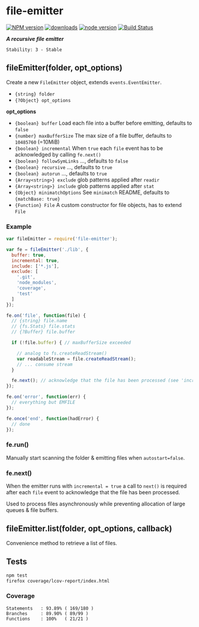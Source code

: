 # file-emitter

[![NPM version](https://img.shields.io/npm/v/file-emitter.svg?style=flat-square)](https://www.npmjs.com/package/file-emitter)
[![downloads](https://img.shields.io/npm/dm/file-emitter.svg?style=flat-square)](https://www.npmjs.com/package/file-emitter)
[![node version](https://img.shields.io/badge/node.js-%3E=_0.10-green.svg?style=flat-square)](https://www.npmjs.com/package/file-emitter)
[![Build Status](https://secure.travis-ci.org/skenqbx/file-emitter.png)](http://travis-ci.org/skenqbx/file-emitter)

**_A recursive file emitter_**

```
Stability: 3 - Stable
```

## fileEmitter(folder, opt_options)
Create a new `FileEmitter` object, extends `events.EventEmitter`.

  - `{string} folder`
  - `{?Object} opt_options`

**opt_options**

  - `{boolean} buffer` Load each file into a buffer before emitting, defaults to `false`
  - `{number} maxBufferSize` The max size of a file buffer, defaults to `10485760` (=10MiB)
  - `{boolean} incremental` When `true` each `file` event has to be acknowledged by calling `fe.next()`
  - `{boolean} followSymLinks` ..., defaults to `false`
  - `{boolean} recursive` ..., defaults to `true`
  - `{boolean} autorun` ..., defaults to `true`
  - `{Array<string>} exclude` glob patterns applied after `readir`
  - `{Array<string>} include` glob patterns applied after `stat`
  - `{Object} minimatchOptions` See `minimatch` README, defaults to `{matchBase: true}`
  - `{Function} File` A custom constructor for file objects, has to extend `File`

### Example

```js
var fileEmitter = require('file-emitter');

var fe = fileEmitter('./lib', {
  buffer: true,
  incremental: true,
  include: ['*.js'],
  exclude: [
    '.git',
    'node_modules',
    'coverage',
    'test'
  ]
});

fe.on('file', function(file) {
  // {string} file.name
  // {fs.Stats} file.stats
  // {?Buffer} file.buffer

  if (!file.buffer) { // maxBufferSize exceeded

    // analog to fs.createReadStream()
    var readableStream = file.createReadStream();
    // ... consume stream
  }

  fe.next(); // acknowledge that the file has been processed (see 'incremental')
});

fe.on('error', function(err) {
  // everything but EMFILE
});

fe.once('end', function(hadError) {
  // done
});
```

### fe.run()
Manually start scanning the folder & emitting files when `autostart=false`.


### fe.next()
When the emitter runs with `incremental = true` a call to `next()` is required after each `file` event to acknowledge that the file has been processed.

Used to process files asynchronously while preventing allocation of large queues & file buffers.

## fileEmitter.list(folder, opt_options, callback)
Convenience method to retrieve a list of files.

## Tests

```bash
npm test
firefox coverage/lcov-report/index.html
```

### Coverage

```
Statements   : 93.89% ( 169/180 )
Branches     : 89.90% ( 89/99 )
Functions    : 100%   ( 21/21 )
```
